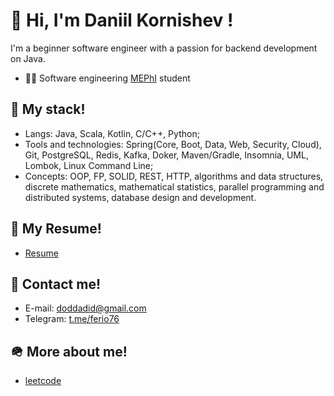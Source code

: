 # 📀 Hi, I'm Daniil Kornishev !

I'm a beginner software engineer with a passion for backend development on Java.

- 🧑‍🎓 Software engineering [MEPhI](https://en.wikipedia.org/wiki/National_Research_Nuclear_University_MEPhI_(Moscow_Engineering_Physics_Institute)) student

## 🎨 My stack!
- Langs: Java, Scala, Kotlin, C/C++, Python;
- Tools and technologies: Spring(Core, Boot, Data, Web, Security, Cloud), Git, PostgreSQL, Redis, Kafka, Doker, Maven/Gradle, Insomnia, UML, Lombok, Linux Command Line;
- Concepts: OOP, FP, SOLID, REST, HTTP, algorithms and data structures, discrete mathematics, mathematical statistics, parallel programming and distributed systems, database design and development.

## 📜 My Resume!
- [Resume](https://github.com/SerafimChereshnikov224/Resume)

## 📧 Contact me!
- E-mail: [doddadid@gmail.com](mailto:doddadid@gmail.com)
- Telegram: [t.me/ferio76](https://t.me/ferio76)

## 🪖 More about me!
- [leetcode](https://leetcode.com/u/Doddadid_Dod/)
